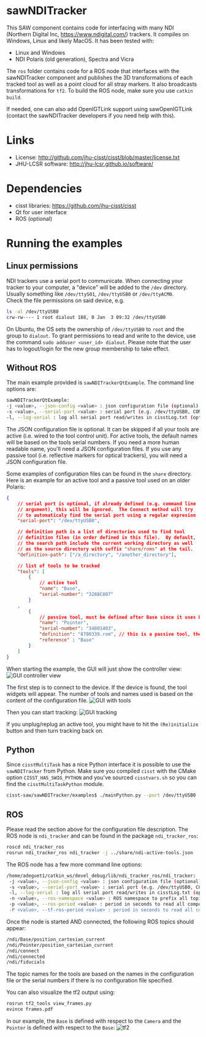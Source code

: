 # sawNDITracker

This SAW component contains code for interfacing with many NDI (Northern Digital Inc, https://www.ndigital.com/) trackers. 
It compiles on Windows, Linux and likely MacOS.  It has been tested with:
  * Linux and Windows
  * NDI Polaris (old generation), Spectra and Vicra

The `ros` folder contains code for a ROS node that interfaces with the sawNDITracker component
and publishes the 3D transformations of each tracked tool as well as a point cloud for all stray 
markers.  It also broadcasts transformations for `tf2`.  To build the ROS node, make sure you use `catkin build`.

If needed, one can also add OpenIGTLink support using sawOpenIGTLink (contact the sawNDITracker developers 
if you need help with this).

# Links
 * License: http://github.com/jhu-cisst/cisst/blob/master/license.txt
 * JHU-LCSR software: http://jhu-lcsr.github.io/software/

# Dependencies
 * cisst libraries: https://github.com/jhu-cisst/cisst
 * Qt for user interface
 * ROS (optional)
 
# Running the examples
 
## Linux permissions
 
NDI trackers use a serial port to communicate.  When connecting your tracker to your computer, a "device" will be added
to the `/dev` directory.   Usually something like `/dev/ttyS01`, `/dev/ttyUSB0` or `/dev/ttyACM0`.  
Check the file permissions on said device, e.g.
```sh
ls -al /dev/ttyUSB0 
crw-rw---- 1 root dialout 188, 0 Jan  3 09:32 /dev/ttyUSB0
```
On Ubuntu, the OS sets the ownership of `/dev/ttyUSB0` to `root` and the group to `dialout`.   To grant permissions to 
read and write to the device, use the command `sudo adduser <user_id> dialout`.   Please note that the user has to 
logout/login for the new group membership to take effect.
 
## Without ROS
 
The main example provided is `sawNDITrackerQtExample`.  The command line options are:
```sh
sawNDITrackerQtExample:
-j <value>, --json-config <value> : json configuration file (optional)
-s <value>, --serial-port <value> : serial port (e.g. /dev/ttyUSB0, COM...) (optional)
-l, --log-serial : log all serial port read/writes in cisstLog.txt (optional)
```

The JSON configuration file is optional.  It can be skipped if all your tools are active (i.e. wired to the tool control
unit).  For active tools, the default names will be based on the tools serial numbers.   If you need a more human readable name, you'll need a JSON configuration files.  If you use any passive tool (i.e. reflective markers for optical trackers), you will need a JSON configuration file.

Some examples of configuration files can be found in the `share` directory.  Here is an example for an active tool and a passive tool used on an older Polaris:
```json
{
    // serial port is optional, if already defined (e.g. command line
    // argument), this will be ignored.  The Connect method will try
    // to automaticaly find the serial port using a regular expresion
    "serial-port": "/dev/ttyUSB0",

    // definition path is a list of directories used to find tool
    // definition files (in order defined in this file).  By default,
    // the search path include the current working directory as well
    // as the source directory with suffix "share/roms" at the tail.
    "definition-path": ["/a_directory", "/another_directory"],

    // list of tools to be tracked
    "tools": [
        {
            // active tool
            "name": "Base",
            "serial-number": "3288C807"
        }
	,
        {
            // passive tool, must be defined after Base since it uses Base as reference frame
            "name": "Pointer",
            "serial-number": "34801403",
            "definition": "8700339.rom", // this is a passive tool, the definition has to be provided
            "reference" : "Base"
        }
    ]
}
```

When starting the example, the GUI will just show the controller view:
![GUI controller view](doc/gui-on-start.png "GUI on start, controller view")

The first step is to connect to the device.   If the device is found, the tool widgets will appear.  The number of tools and names used is based on the content of the configuration file.
![GUI with tools](doc/gui-after-connect.png "GUI after connection, tools widgets should appear")

Then you can start tracking:
![GUI tracking](doc/gui-tracking.png "GUI tracking, when visible the timestamp should turn green")

If you unplug/replug an active tool, you might have to hit the `(Re)initialize` button and then turn tracking back on.

## Python

Since `cisstMultiTask` has a nice Python interface it is possible to use the `sawNDITracker` from Python.  Make sure you compiled `cisst` with the CMake option `CISST_HAS_SWIG_PYTHON` and you've sourced `cisstvars.sh` so you can find the `cisstMultiTaskPython` module.

```sh
cisst-saw/sawNDITracker/examples$ ./mainPython.py --port /dev/ttyUSB0 --json ../share/ndi-active-tools.json
```

## ROS

Please read the section above for the configuration file description.  The ROS node is `ndi_tracker` and can be found in the package `ndi_tracker_ros`:
```sh
roscd ndi_tracker_ros
rosrun ndi_tracker_ros ndi_tracker -j ../share/ndi-active-tools.json 
```

The ROS node has a few more command line options:
```sh
/home/adeguet1/catkin_ws/devel_debug/lib/ndi_tracker_ros/ndi_tracker:
 -j <value>, --json-config <value> : json configuration file (optional)
 -s <value>, --serial-port <value> : serial port (e.g. /dev/ttyUSB0, COM...) (optional)
 -l, --log-serial : log all serial port read/writes in cisstLog.txt (optional)
 -n <value>, --ros-namespace <value> : ROS namespace to prefix all topics, must have start and end "/" (default /ndi/) (optional)
 -p <value>, --ros-period <value> : period in seconds to read all components and publish (default 0.02, 20 ms, 50Hz).  There is no point to have a period higher than the tracker's period (optional)
 -P <value>, --tf-ros-period <value> : period in seconds to read all components and broadcast tf2 (default 0.02, 20 ms, 50Hz).  There is no point to have a period higher than the tracker's period (optional)
```

Once the node is started AND connected, the following ROS topics should appear:
```sh
/ndi/Base/position_cartesian_current
/ndi/Pointer/position_cartesian_current
/ndi/connect
/ndi/connected
/ndi/fiducials
```

The topic names for the tools are based on the names in the configuration file or the serial numbers if there is no configuration file specified.

You can also visualize the tf2 output using:
```sh
rosrun tf2_tools view_frames.py
evince frames.pdf 
```

In our example, the `Base` is defined with respect to the `Camera` and the `Pointer` is defined with respect to the `Base`:
![tf2](doc/frames.png "tf2")




